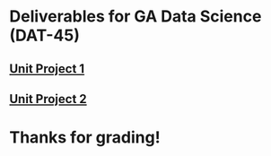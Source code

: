 # Deliverables for GA Data Science (DAT-45) 
## [Unit Project 1](https://github.com/mackenziejane/mackenzie-data-science/blob/master/unit-project-1-mackenzie-seale.ipynb)
## [Unit Project 2](https://github.com/mackenziejane/mackenzie-data-science/blob/master/unit-project-2-mackenzie-seale.ipynb)
# Thanks for grading!
